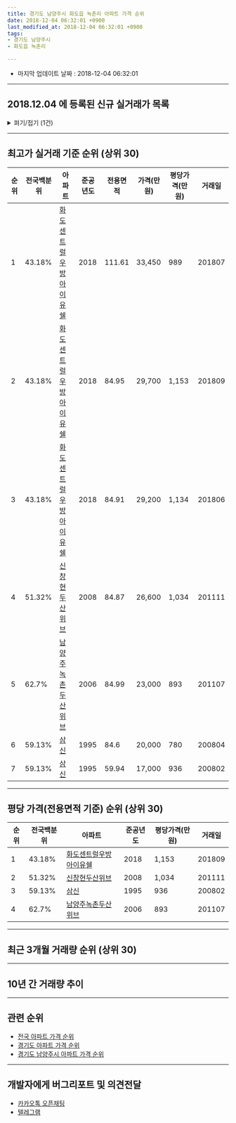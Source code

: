 ```yaml
---
title: 경기도 남양주시 화도읍 녹촌리 아파트 가격 순위
date: 2018-12-04 06:32:01 +0900
last_modified_at: 2018-12-04 06:32:01 +0900
tags:
- 경기도 남양주시
- 화도읍 녹촌리

---
```


* 마지막 업데이트 날짜 : 2018-12-04 06:32:01

---

## 2018.12.04 에 등록된 신규 실거래가 목록

<details>
<summary>펴기/접기 (1건)</summary>
<div markdown="1">

|아파트|전국백분위|준공년도|전용면적|가격(만원)|평당가격(만원)|거래일|
|---|---|---|---|---|---|---|
|[신창현두산위브](https://search.naver.com/search.naver?query=%EA%B2%BD%EA%B8%B0%EB%8F%84+%EB%82%A8%EC%96%91%EC%A3%BC%EC%8B%9C+%ED%99%94%EB%8F%84%EC%9D%8D+%EB%85%B9%EC%B4%8C%EB%A6%AC+%EC%8B%A0%EC%B0%BD%ED%98%84%EB%91%90%EC%82%B0%EC%9C%84%EB%B8%8C)|51.32%|2008|84.87|23,200|902|<span style="color:red">201810</span>|


</div>
</details>

---

## 최고가 실거래 기준 순위 (상위 30)


|순위|전국백분위|아파트|준공년도|전용면적|가격(만원)|평당가격(만원)|거래일|
|---|---|---|---|---|---|---|---|
|1|43.18%|[화도센트럴우방아이유쉘](https://search.naver.com/search.naver?query=%EA%B2%BD%EA%B8%B0%EB%8F%84+%EB%82%A8%EC%96%91%EC%A3%BC%EC%8B%9C+%ED%99%94%EB%8F%84%EC%9D%8D+%EB%85%B9%EC%B4%8C%EB%A6%AC+%ED%99%94%EB%8F%84%EC%84%BC%ED%8A%B8%EB%9F%B4%EC%9A%B0%EB%B0%A9%EC%95%84%EC%9D%B4%EC%9C%A0%EC%89%98)|2018|111.61|33,450|989|201807|
|2|43.18%|[화도센트럴우방아이유쉘](https://search.naver.com/search.naver?query=%EA%B2%BD%EA%B8%B0%EB%8F%84+%EB%82%A8%EC%96%91%EC%A3%BC%EC%8B%9C+%ED%99%94%EB%8F%84%EC%9D%8D+%EB%85%B9%EC%B4%8C%EB%A6%AC+%ED%99%94%EB%8F%84%EC%84%BC%ED%8A%B8%EB%9F%B4%EC%9A%B0%EB%B0%A9%EC%95%84%EC%9D%B4%EC%9C%A0%EC%89%98)|2018|84.95|29,700|1,153|201809|
|3|43.18%|[화도센트럴우방아이유쉘](https://search.naver.com/search.naver?query=%EA%B2%BD%EA%B8%B0%EB%8F%84+%EB%82%A8%EC%96%91%EC%A3%BC%EC%8B%9C+%ED%99%94%EB%8F%84%EC%9D%8D+%EB%85%B9%EC%B4%8C%EB%A6%AC+%ED%99%94%EB%8F%84%EC%84%BC%ED%8A%B8%EB%9F%B4%EC%9A%B0%EB%B0%A9%EC%95%84%EC%9D%B4%EC%9C%A0%EC%89%98)|2018|84.91|29,200|1,134|201806|
|4|51.32%|[신창현두산위브](https://search.naver.com/search.naver?query=%EA%B2%BD%EA%B8%B0%EB%8F%84+%EB%82%A8%EC%96%91%EC%A3%BC%EC%8B%9C+%ED%99%94%EB%8F%84%EC%9D%8D+%EB%85%B9%EC%B4%8C%EB%A6%AC+%EC%8B%A0%EC%B0%BD%ED%98%84%EB%91%90%EC%82%B0%EC%9C%84%EB%B8%8C)|2008|84.87|26,600|1,034|201111|
|5|62.7%|[남양주녹촌두산위브](https://search.naver.com/search.naver?query=%EA%B2%BD%EA%B8%B0%EB%8F%84+%EB%82%A8%EC%96%91%EC%A3%BC%EC%8B%9C+%ED%99%94%EB%8F%84%EC%9D%8D+%EB%85%B9%EC%B4%8C%EB%A6%AC+%EB%82%A8%EC%96%91%EC%A3%BC%EB%85%B9%EC%B4%8C%EB%91%90%EC%82%B0%EC%9C%84%EB%B8%8C)|2006|84.99|23,000|893|201107|
|6|59.13%|[삼신](https://search.naver.com/search.naver?query=%EA%B2%BD%EA%B8%B0%EB%8F%84+%EB%82%A8%EC%96%91%EC%A3%BC%EC%8B%9C+%ED%99%94%EB%8F%84%EC%9D%8D+%EB%85%B9%EC%B4%8C%EB%A6%AC+%EC%82%BC%EC%8B%A0)|1995|84.6|20,000|780|200804|
|7|59.13%|[삼신](https://search.naver.com/search.naver?query=%EA%B2%BD%EA%B8%B0%EB%8F%84+%EB%82%A8%EC%96%91%EC%A3%BC%EC%8B%9C+%ED%99%94%EB%8F%84%EC%9D%8D+%EB%85%B9%EC%B4%8C%EB%A6%AC+%EC%82%BC%EC%8B%A0)|1995|59.94|17,000|936|200802|


---

## 평당 가격(전용면적 기준) 순위 (상위 30)


|순위|전국백분위|아파트|준공년도|평당가격(만원)|거래일|
|---|---|---|---|---|---|
|1|43.18%|[화도센트럴우방아이유쉘](https://search.naver.com/search.naver?query=%EA%B2%BD%EA%B8%B0%EB%8F%84+%EB%82%A8%EC%96%91%EC%A3%BC%EC%8B%9C+%ED%99%94%EB%8F%84%EC%9D%8D+%EB%85%B9%EC%B4%8C%EB%A6%AC+%ED%99%94%EB%8F%84%EC%84%BC%ED%8A%B8%EB%9F%B4%EC%9A%B0%EB%B0%A9%EC%95%84%EC%9D%B4%EC%9C%A0%EC%89%98)|2018|1,153|201809|
|2|51.32%|[신창현두산위브](https://search.naver.com/search.naver?query=%EA%B2%BD%EA%B8%B0%EB%8F%84+%EB%82%A8%EC%96%91%EC%A3%BC%EC%8B%9C+%ED%99%94%EB%8F%84%EC%9D%8D+%EB%85%B9%EC%B4%8C%EB%A6%AC+%EC%8B%A0%EC%B0%BD%ED%98%84%EB%91%90%EC%82%B0%EC%9C%84%EB%B8%8C)|2008|1,034|201111|
|3|59.13%|[삼신](https://search.naver.com/search.naver?query=%EA%B2%BD%EA%B8%B0%EB%8F%84+%EB%82%A8%EC%96%91%EC%A3%BC%EC%8B%9C+%ED%99%94%EB%8F%84%EC%9D%8D+%EB%85%B9%EC%B4%8C%EB%A6%AC+%EC%82%BC%EC%8B%A0)|1995|936|200802|
|4|62.7%|[남양주녹촌두산위브](https://search.naver.com/search.naver?query=%EA%B2%BD%EA%B8%B0%EB%8F%84+%EB%82%A8%EC%96%91%EC%A3%BC%EC%8B%9C+%ED%99%94%EB%8F%84%EC%9D%8D+%EB%85%B9%EC%B4%8C%EB%A6%AC+%EB%82%A8%EC%96%91%EC%A3%BC%EB%85%B9%EC%B4%8C%EB%91%90%EC%82%B0%EC%9C%84%EB%B8%8C)|2006|893|201107|


---

## 최근 3개월 거래량 순위 (상위 30)


<div style="width:100%;">
    <canvas id="deal_count_ranking" height="250"></canvas>
</div>


<script>
new Chart(document.getElementById("deal_count_ranking"), {
    type: 'horizontalBar',
    data: {
        labels: ['남양주녹촌두산위브', '신창현두산위브', '삼신'],
        datasets: [{
            label: '실거래 수',
            data: [6, 2, 1],
            borderColor: "rgba(255, 0, 128, 1)",
            backgroundColor: "rgba(255, 0, 128, 0.5)",
            fill: false,
        }]
    },
    options: {
        responsive: true,
        title: {
            display: true,
            text: '최근 3개월 거래량 순위'
        },
        tooltips: {
            mode: 'index',
            intersect: false,
            callbacks: {
                title: function(tooltipItems, data) {
                    return "실거래 수:";
                },
                label: function(tooltipItem, data) {
                    return data.labels[tooltipItem.index] + ": " + tooltipItem.xLabel;
                }
            }
        },
        hover: {
            mode: 'nearest',
            intersect: true
        },
        scales: {
            xAxes: [{
                display: true,
                scaleLabel: {
                    display: true,
                    labelString: '실거래 수'
                },
                ticks: {
                    suggestedMin: 0,
                }
            }],
            yAxes: [{
                display: true,
                ticks: {
                    autoSkip: false,
                    callback: function(value, index, values) {
                        if (value.length > 15)
                            return value.substr(0, 13) + "...";
                        else
                            return value;
                    }
                },
                scaleLabel: {
                    display: false,
                }
            }]
        }
    }
});

</script>


---

## 10년 간 거래량 추이


<div style="width:100%;">
    <canvas id="deal_progress" height="250"></canvas>
</div>

<script>
new Chart(document.getElementById("deal_progress"), {
    type: 'line',
    data: {
        labels: ['200812','200901','200902','200903','200904','200905','200906','200907','200908','200909','200910','200911','200912','201001','201002','201003','201004','201005','201006','201007','201008','201009','201010','201011','201012','201101','201102','201103','201104','201105','201106','201107','201108','201109','201110','201111','201112','201201','201202','201203','201204','201205','201206','201207','201208','201209','201210','201211','201212','201301','201302','201303','201304','201305','201306','201307','201308','201309','201310','201311','201312','201401','201402','201403','201404','201405','201406','201407','201408','201409','201410','201411','201412','201501','201502','201503','201504','201505','201506','201507','201508','201509','201510','201511','201512','201601','201602','201603','201604','201605','201606','201607','201608','201609','201610','201611','201612','201701','201702','201703','201704','201705','201706','201707','201708','201709','201710','201711','201712','201801','201802','201803','201804','201805','201806','201807','201808','201809','201810','201811','201812'],
        datasets: [{
            label: '실거래 수',
            pointRadius: 1,
            data: [0, 2, 0, 0, 3, 3, 1, 1, 9, 1, 1, 3, 0, 8, 3, 4, 3, 3, 1, 2, 5, 6, 4, 7, 3, 4, 8, 5, 5, 12, 2, 7, 2, 7, 3, 3, 4, 7, 8, 7, 4, 2, 5, 7, 5, 11, 9, 9, 5, 3, 3, 7, 7, 8, 8, 7, 8, 6, 14, 11, 3, 8, 18, 12, 10, 10, 5, 4, 11, 14, 9, 9, 5, 8, 12, 11, 9, 8, 20, 10, 12, 4, 13, 8, 4, 4, 10, 10, 8, 12, 14, 11, 13, 8, 11, 9, 3, 3, 5, 10, 6, 6, 11, 9, 10, 3, 7, 3, 5, 5, 3, 10, 3, 4, 5, 4, 4, 10, 8, 1, 0],
            borderColor: "rgba(255, 201, 14, 1)",
            backgroundColor: "rgba(255, 201, 14, 0.5)",
            fill: true,
        }]
    },
    options: {
        responsive: true,
        title: {
            display: true,
            text: '10년간 거래량 추이'
        },
        tooltips: {
            mode: 'index',
            intersect: false,
        },
        hover: {
            mode: 'nearest',
            intersect: true
        },
        scales: {
            xAxes: [{
                display: true,
                scaleLabel: {
                    display: true,
                    labelString: '년/월'
                }
            }],
            yAxes: [{
                display: true,
                ticks: {
                    suggestedMin: 0,
                },
                scaleLabel: {
                    display: true,
                    labelString: '실거래 수'
                }
            }]
        }
    }
});

</script>


---

## 관련 순위

- [전국 아파트 가격 순위](https://inasie.github.io/apt-ranking/전국)
- [경기도 아파트 가격 순위](https://inasie.github.io/apt-ranking/경기도)
- [경기도 남양주시 아파트 가격 순위](https://inasie.github.io/apt-ranking/경기도-남양주시)


---

## 개발자에게 버그리포트 및 의견전달

- [카카오톡 오픈채팅](https://open.kakao.com/o/gLJUAP4)
- [텔레그램](https://t.me/inasie)

